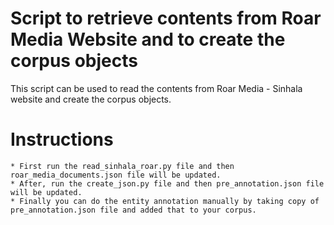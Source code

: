 # Script to retrieve contents from Roar Media Website and to create the corpus objects
This script can be used to read the contents from Roar Media - Sinhala website and create the corpus objects.

# Instructions
    * First run the read_sinhala_roar.py file and then roar_media_documents.json file will be updated.
    * After, run the create_json.py file and then pre_annotation.json file will be updated.
    * Finally you can do the entity annotation manually by taking copy of pre_annotation.json file and added that to your corpus. 